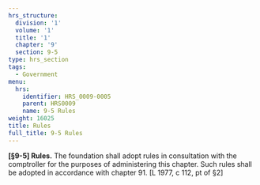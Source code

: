 ```yaml
---
hrs_structure:
  division: '1'
  volume: '1'
  title: '1'
  chapter: '9'
  section: 9-5
type: hrs_section
tags:
  - Government
menu:
  hrs:
    identifier: HRS_0009-0005
    parent: HRS0009
    name: 9-5 Rules
weight: 16025
title: Rules
full_title: 9-5 Rules
---
```

**[§9-5] Rules.** The foundation shall adopt rules in consultation with the comptroller for the purposes of administering this chapter. Such rules shall be adopted in accordance with chapter 91\. [L 1977, c 112, pt of §2]
